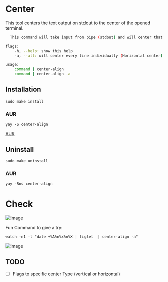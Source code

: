 # Center

This tool centers the text output on stdout to the center of the opened terminal.

```bash
  This command will take input from pipe (stdout) and will center that data in terminal

flags:
    -h, --help: show this help
    -a, --all: will center every line individually (Horizontal center)

usage:
    command | center-align
    command | center-align -a
```

## Installation

```
sudo make install
```

### AUR
```
yay -S center-align
```
[AUR](https://aur.archlinux.org/packages/center-align)

## Uninstall
```
sudo make uninstall
```

### AUR
```
yay -Rns center-align
```

# Check
![image](https://user-images.githubusercontent.com/60490474/232287874-ddf82867-cec6-4c2f-96e2-367ca5f44658.png)

Fun Command to give a try:
```
watch -n1 -t "date +%A%n%x%n%X | figlet  | center-align -a"
```
![image](https://user-images.githubusercontent.com/60490474/232287938-a7e18d34-4f39-4f0c-bdde-0f30baa920eb.png)



## TODO

- [ ] Flags to specific center Type (vertical or horizontal)
